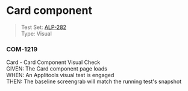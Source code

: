 # Card component
> Test Set: [ALP-282](https://everfi.atlassian.net/browse/ALP-282)  
Type: Visual    

<!-- include: cypress/integration/card.js -->

### COM-1219

Card - Card Component Visual Check\
GIVEN: The Card component page loads\
WHEN: An Applitools visual test is engaged\
THEN: The baseline screengrab will match the running test's snapshot

<!-- /include: cypress/integration/card.js -->